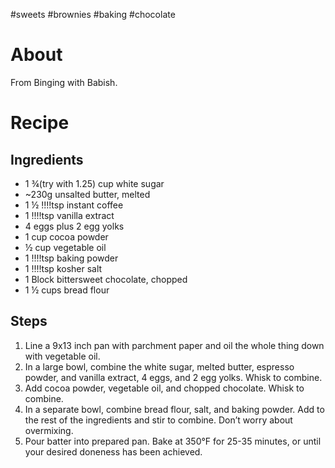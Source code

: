 #sweets #brownies #baking #chocolate 
# About
From Binging with Babish.

# Recipe 

## Ingredients 

- 1 ¾(try with 1.25) cup white sugar
- ~230g unsalted butter, melted
- 1 ½  !!!!tsp instant coffee
- 1 !!!!tsp vanilla extract 
- 4 eggs plus 2 egg yolks
- 1 cup cocoa powder
- ½ cup vegetable oil
- 1 !!!!tsp baking powder
- 1 !!!!tsp kosher salt
- 1 Block bittersweet chocolate, chopped
- 1 ½ cups bread flour
## Steps

1. Line a 9x13 inch pan with parchment paper and oil the whole thing down with vegetable oil.
2. In a large bowl, combine the white sugar, melted butter, espresso powder, and vanilla extract, 4 eggs, and 2 egg yolks. Whisk to combine. 
3. Add cocoa powder, vegetable oil, and chopped chocolate. Whisk to combine.
4. In a separate bowl, combine bread flour, salt, and baking powder. Add to the rest of the ingredients and stir to combine. Don’t worry about overmixing.
1. Pour batter into prepared pan. Bake at 350°F for 25-35 minutes, or until your desired doneness has been achieved.